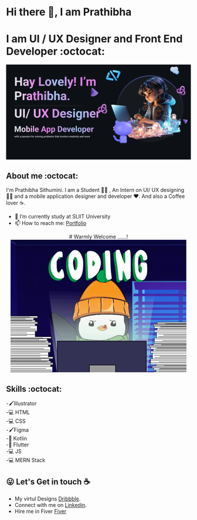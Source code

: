 # Hi there 👋, I am Prathibha
# I am UI / UX Designer and Front End Developer :octocat:

<img src ="new readme.png">

## About me :octocat:

I'm Prathibha Sithumini. I am a Student 👩‍🎓 , An Intern on UI/ UX designing 🧑‍🎨 and a mobile application designer and developer :heart:. And also a Coffee lover :coffee:. 
<br>

- 🌱 I’m currently study at SLIIT University  
- 📫 How to reach me: [Portfolio](https://prathibhasithu.github.io/)

<p align="center"> 
  # Warmly Welcome ......!<br>
  <img src="giphy.gif" />
</p>

## Skills :octocat:
  -🖌️Illustrator<br>
  -💻 HTML<br>
  -💻 CSS<br>
  -🖌️Figma<br>
  -📱 Kotlin<br>
  -📱 Flutter<br>
  -💻 JS<br>
  -💻 MERN Stack<br>
</li>

## :stuck_out_tongue: Let's Get in touch :coffee:
- My virtul Designs [Dribbble](https://dribbble.com/Prathibha22).
- Connect with me on [Linkedin](https://www.linkedin.com/in/prathibha-sithumini-74b427214/).
- Hire me in Fiver [Fiver](http://www.fiverr.com/s/l1KAqR)
  



